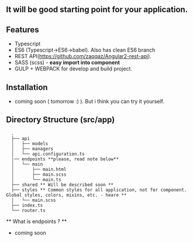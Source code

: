 ## It will be good starting point for your application.

## Features
- Typescript
- ES6 (Typescript->ES6->babel). Also has clean ES6 branch
- REST API(https://github.com/zaqqaz/Angular2-rest-api).
- SASS (scss) - **easy import into component**
- GULP + WEBPACK for develop and build project.

## Installation
- coming soon ( tomorrow :) ). But i think you can try it yourself.

## Directory Structure (src/app)

```
  .
  ├── api
  │   ├── models
  │   ├── managers
  │   └── api.configuration.ts
  │── endpoints **please, read note below**
  │   └── main
  │       ├── main.html
  │       ├── main.scss
  │	      └── main.ts
  ├── shared ** Will be described soon **
  ├── styles ** Common styles for all application, not for component. Global styles, colors, mixins, etc. - heare ** 
  │   └── main.scss
  ├── index.ts
  └── router.ts
```
** What is endpoints ? ** 
- coming soon